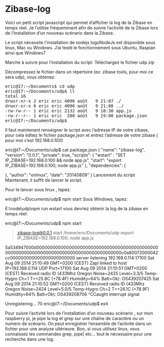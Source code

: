 Zibase-log
==========

Voici un petit script javascript qui permet d’afficher la log de la Zibase en temps réel.
Je l’utilise fréquemment afin de suivre l’activité de la Zibase lors de l’installation d’un nouveau scénario dans la Zibase.

Le script nécessite l’installation de nodejs logoNodeJs est disponible sous linux, Mac ou Windows.
J’ai testé le fonctionnement sous Ubuntu, Raspian ainsi que Windows7

Marche à suivre pour l’installation du script:
Téléchargez le fichier udp.zip

Décompressez le fichier dans un répertoire (ex: zibase tools, pour moi ce sera udp), vous obtenez:
<pre>
eric@I7:~/Documents$ cd udp
eric@I7:~/Documents/udp$ ll
total 16
drwxr-xr-x 2 eric eric 4096 août   9 21:07 ./
drwxr-xr-x 6 eric eric 4096 août   9 21:08 ../
-rw-rw-r-- 1 eric eric 2132 août   9 18:30 app.js
-rw-r--r-- 1 eric eric  280 août   9 19:00 package.json
eric@I7:~/Documents/udp$ 
</pre>

Il faut maintenant renseigner le script avec l’adresse IP de votre zibase, pour cela
éditez le fichier package.json et entrez l’adresse de votre zibase ( pour moi c’est 192.168.0.100)

eric@I7:~/Documents/udp$ cat package.json 
{
  "name": "zibase-log",
  "version": "0.0.1",
  "private": true,
  "scripts": {
    "wstart" : "SET IP_ZIBASE=192.168.0.100 && node app.js",
    "start": "export IP_ZIBASE=192.168.0.100; node app.js"
  },
  "dependencies": {

  },
  "author": "onlinux",
   "date": "20140809"
}
Lancement du script
Maintenant, il suffit de lancer le script.

Pour le lancer sous linux , tapez:

eric@I7:~/Documents/udp$ npm start
Sous Windows, tapez:

E:\node\udp\npm run wstart
vous devriez obtenir la log de la zibase en temps réel:

eric@I7:~/Documents/udp$ npm start

> zibase-log@0.0.1 start /home/eric/Documents/udp
> export IP_ZIBASE=192.168.0.100; node app.js


5a534947000d0000000000000000000000000000000000000000000000000000000000000000000000000000000000000000c0a80072000042cc000000000000000000000000
server listening 192.168.0.114:17100
Sat Aug 09 2014 21:10:49 GMT+0200 (CEST) Zapi linked to host IP=192.168.0.114 UDP Port=17100
Sat Aug 09 2014 21:10:51 GMT+0200 (CEST) Received radio ID (433Mhz Oregon Noise=2425 Level=3.3/5 Temp-Hygro Ch=1 T=+25.8C (+78.4F) Humidity=64%  Batt=Ok): OS439207425
Sat Aug 09 2014 21:10:52 GMT+0200 (CEST) Received radio ID (433Mhz Oregon Noise=2424 Level=5.0/5 Temp-Hygro Ch=2 T=+26.1C (+78.9F) Humidity=64%  Batt=Ok): OS439208706
^CCaught interrupt signal

Unregistering... 70
eric@I7:~/Documents/udp$ exit

Pour suivre l’activité lors de l’installation d’un nouveau scénario , sur mon raspberry pi, je
pipe la log et grep sur une chaîne de caractère ou un numero de scénario.
On peut enregistrer l’ensemble de l’activité dans un fichier pour une analyse ultérieure.
Bon, si vous utilisez linux, vous connaissez les commandes grep, pipe| etc… tout le nécessaire pour une recherche dans une log.
